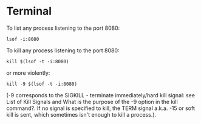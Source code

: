 # Terminal

To list any process listening to the port 8080:

`lsof -i:8080`

To kill any process listening to the port 8080:

`kill $(lsof -t -i:8080)`

or more violently:

`kill -9 $(lsof -t -i:8080)`

(-9 corresponds to the SIGKILL - terminate immediately/hard kill signal: see List of Kill Signals and What is the purpose of the -9 option in the kill command?. If no signal is specified to kill, the TERM signal a.k.a. -15 or soft kill is sent, which sometimes isn't enough to kill a process.).

